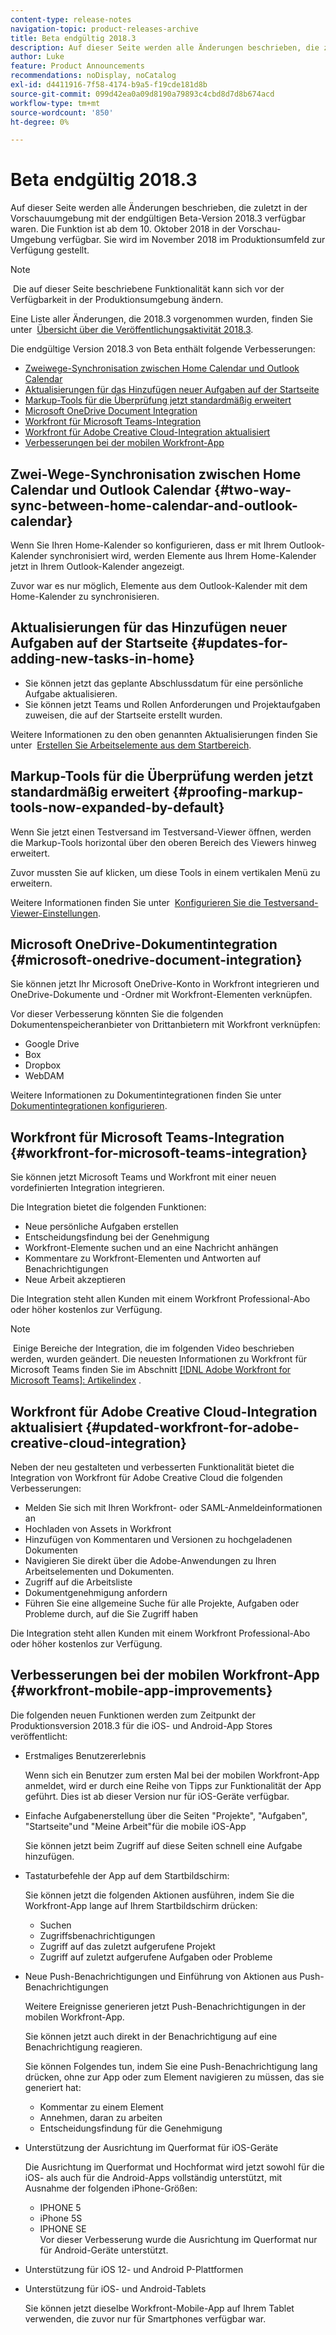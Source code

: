 ```yaml
---
content-type: release-notes
navigation-topic: product-releases-archive
title: Beta endgültig 2018.3
description: Auf dieser Seite werden alle Änderungen beschrieben, die zuletzt in der Vorschauumgebung mit der endgültigen Beta-Version 2018.3 verfügbar waren. Die Funktion ist ab dem 10. Oktober 2018 in der Vorschau-Umgebung verfügbar. Sie wird im November 2018 im Produktionsumfeld zur Verfügung gestellt.
author: Luke
feature: Product Announcements
recommendations: noDisplay, noCatalog
exl-id: d4411916-7f58-4174-b9a5-f19cde181d8b
source-git-commit: 099d42ea0a09d8190a79893c4cbd8d7d8b674acd
workflow-type: tm+mt
source-wordcount: '850'
ht-degree: 0%

---
```


# Beta endgültig 2018.3

Auf dieser Seite werden alle Änderungen beschrieben, die zuletzt in der Vorschauumgebung mit der endgültigen Beta-Version 2018.3 verfügbar waren. Die Funktion ist ab dem 10. Oktober 2018 in der Vorschau-Umgebung verfügbar. Sie wird im November 2018 im Produktionsumfeld zur Verfügung gestellt.

>[!NOTE]
>
> Die auf dieser Seite beschriebene Funktionalität kann sich vor der Verfügbarkeit in der Produktionsumgebung ändern.

Eine Liste aller Änderungen, die 2018.3 vorgenommen wurden, finden Sie unter  [Übersicht über die Veröffentlichungsaktivität 2018.3](../../../../product-announcements/product-releases/quarterly-release-archive/2018.3-release-activity/2018-3-release-activity-overview.md).

Die endgültige Version 2018.3 von Beta enthält folgende Verbesserungen:

* [Zweiwege-Synchronisation zwischen Home Calendar und Outlook Calendar](#two-way-sync-between-home-calendar-and-outlook-calendar)
* [Aktualisierungen für das Hinzufügen neuer Aufgaben auf der Startseite](#updates-for-adding-new-tasks-in-home)
* [Markup-Tools für die Überprüfung jetzt standardmäßig erweitert](#proofing-markup-tools-now-expanded-by-default)
* [Microsoft OneDrive Document Integration](#microsoft-onedrive-document-integration)
* [Workfront für Microsoft Teams-Integration](#workfront-for-microsoft-teams-integration)
* [Workfront für Adobe Creative Cloud-Integration aktualisiert](#updated-workfront-for-adobe-creative-cloud-integration)
* [Verbesserungen bei der mobilen Workfront-App](#workfront-mobile-app-improvements)

## Zwei-Wege-Synchronisation zwischen Home Calendar und Outlook Calendar {#two-way-sync-between-home-calendar-and-outlook-calendar}

Wenn Sie Ihren Home-Kalender so konfigurieren, dass er mit Ihrem Outlook-Kalender synchronisiert wird, werden Elemente aus Ihrem Home-Kalender jetzt in Ihrem Outlook-Kalender angezeigt.

Zuvor war es nur möglich, Elemente aus dem Outlook-Kalender mit dem Home-Kalender zu synchronisieren.

## Aktualisierungen für das Hinzufügen neuer Aufgaben auf der Startseite {#updates-for-adding-new-tasks-in-home}

* Sie können jetzt das geplante Abschlussdatum für eine persönliche Aufgabe aktualisieren.
* Sie können jetzt Teams und Rollen Anforderungen und Projektaufgaben zuweisen, die auf der Startseite erstellt wurden.

Weitere Informationen zu den oben genannten Aktualisierungen finden Sie unter  [Erstellen Sie Arbeitselemente aus dem Startbereich](../../../../workfront-basics/using-home/using-the-home-area/create-work-items-in-home.md).

## Markup-Tools für die Überprüfung werden jetzt standardmäßig erweitert {#proofing-markup-tools-now-expanded-by-default}

Wenn Sie jetzt einen Testversand im Testversand-Viewer öffnen, werden die Markup-Tools horizontal über den oberen Bereich des Viewers hinweg erweitert.

Zuvor mussten Sie auf klicken, um diese Tools in einem vertikalen Menü zu erweitern.

Weitere Informationen finden Sie unter  [Konfigurieren Sie die Testversand-Viewer-Einstellungen](../../../../review-and-approve-work/proofing/reviewing-proofs-within-workfront/configure-proofing-viewer-settings.md).

## Microsoft OneDrive-Dokumentintegration {#microsoft-onedrive-document-integration}

Sie können jetzt Ihr Microsoft OneDrive-Konto in Workfront integrieren und OneDrive-Dokumente und -Ordner mit Workfront-Elementen verknüpfen.

Vor dieser Verbesserung könnten Sie die folgenden Dokumentenspeicheranbieter von Drittanbietern mit Workfront verknüpfen:

* Google Drive
* Box
* Dropbox
* WebDAM

Weitere Informationen zu Dokumentintegrationen finden Sie unter [Dokumentintegrationen konfigurieren](../../../../administration-and-setup/configure-integrations/configure-document-integrations.md).

## Workfront für Microsoft Teams-Integration {#workfront-for-microsoft-teams-integration}

Sie können jetzt Microsoft Teams und Workfront mit einer neuen vordefinierten Integration integrieren.

Die Integration bietet die folgenden Funktionen:

* Neue persönliche Aufgaben erstellen
* Entscheidungsfindung bei der Genehmigung
* Workfront-Elemente suchen und an eine Nachricht anhängen
* Kommentare zu Workfront-Elementen und Antworten auf Benachrichtigungen
* Neue Arbeit akzeptieren

Die Integration steht allen Kunden mit einem Workfront Professional-Abo oder höher kostenlos zur Verfügung.

>[!NOTE]
>
> Einige Bereiche der Integration, die im folgenden Video beschrieben werden, wurden geändert. Die neuesten Informationen zu Workfront für Microsoft Teams finden Sie im Abschnitt [[!DNL Adobe Workfront for Microsoft Teams]: Artikelindex](../../../../workfront-integrations-and-apps/using-workfront-with-microsoft-teams/use-workfront-with-ms-teams.md) .

## Workfront für Adobe Creative Cloud-Integration aktualisiert {#updated-workfront-for-adobe-creative-cloud-integration}

Neben der neu gestalteten und verbesserten Funktionalität bietet die Integration von Workfront für Adobe Creative Cloud die folgenden Verbesserungen:

* Melden Sie sich mit Ihren Workfront- oder SAML-Anmeldeinformationen an
* Hochladen von Assets in Workfront
* Hinzufügen von Kommentaren und Versionen zu hochgeladenen Dokumenten
* Navigieren Sie direkt über die Adobe-Anwendungen zu Ihren Arbeitselementen und Dokumenten.
* Zugriff auf die Arbeitsliste
* Dokumentgenehmigung anfordern
* Führen Sie eine allgemeine Suche für alle Projekte, Aufgaben oder Probleme durch, auf die Sie Zugriff haben

Die Integration steht allen Kunden mit einem Workfront Professional-Abo oder höher kostenlos zur Verfügung.

## Verbesserungen bei der mobilen Workfront-App {#workfront-mobile-app-improvements}

Die folgenden neuen Funktionen werden zum Zeitpunkt der Produktionsversion 2018.3 für die iOS- und Android-App Stores veröffentlicht:

* Erstmaliges Benutzererlebnis

  Wenn sich ein Benutzer zum ersten Mal bei der mobilen Workfront-App anmeldet, wird er durch eine Reihe von Tipps zur Funktionalität der App geführt. Dies ist ab dieser Version nur für iOS-Geräte verfügbar.

* Einfache Aufgabenerstellung über die Seiten &quot;Projekte&quot;, &quot;Aufgaben&quot;, &quot;Startseite&quot;und &quot;Meine Arbeit&quot;für die mobile iOS-App

  Sie können jetzt beim Zugriff auf diese Seiten schnell eine Aufgabe hinzufügen.

* Tastaturbefehle der App auf dem Startbildschirm:

  Sie können jetzt die folgenden Aktionen ausführen, indem Sie die Workfront-App lange auf Ihrem Startbildschirm drücken:

   * Suchen
   * Zugriffsbenachrichtigungen
   * Zugriff auf das zuletzt aufgerufene Projekt 
   * Zugriff auf zuletzt aufgerufene Aufgaben oder Probleme

* Neue Push-Benachrichtigungen und Einführung von Aktionen aus Push-Benachrichtigungen

  Weitere Ereignisse generieren jetzt Push-Benachrichtigungen in der mobilen Workfront-App.

  Sie können jetzt auch direkt in der Benachrichtigung auf eine Benachrichtigung reagieren.

  Sie können Folgendes tun, indem Sie eine Push-Benachrichtigung lang drücken, ohne zur App oder zum Element navigieren zu müssen, das sie generiert hat:

   * Kommentar zu einem Element
   * Annehmen, daran zu arbeiten
   * Entscheidungsfindung für die Genehmigung

* Unterstützung der Ausrichtung im Querformat für iOS-Geräte

  Die Ausrichtung im Querformat und Hochformat wird jetzt sowohl für die iOS- als auch für die Android-Apps vollständig unterstützt, mit Ausnahme der folgenden iPhone-Größen:

   * IPHONE 5
   * iPhone 5S
   * IPHONE SE\
     Vor dieser Verbesserung wurde die Ausrichtung im Querformat nur für Android-Geräte unterstützt.

* Unterstützung für iOS 12- und Android P-Plattformen
* Unterstützung für iOS- und Android-Tablets

  Sie können jetzt dieselbe Workfront-Mobile-App auf Ihrem Tablet verwenden, die zuvor nur für Smartphones verfügbar war.

